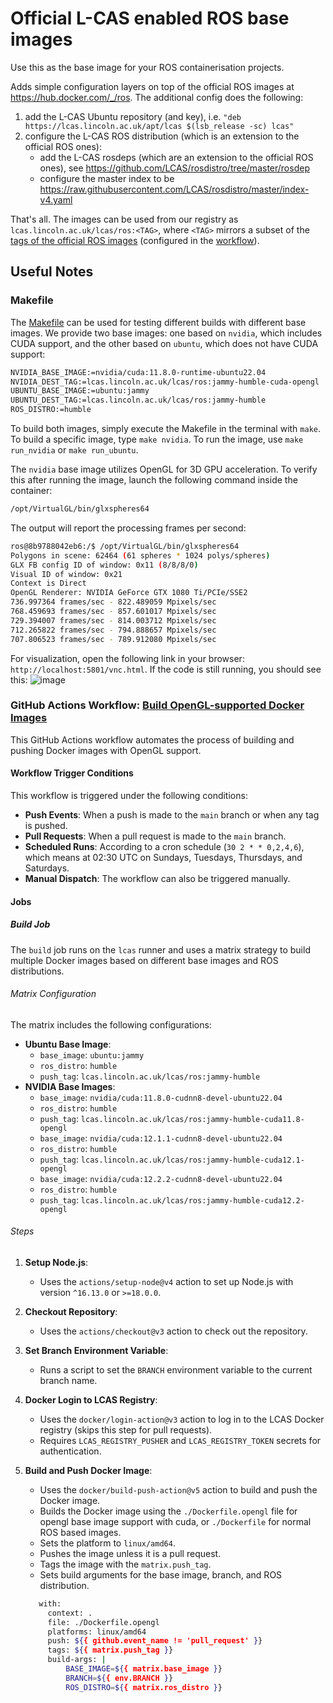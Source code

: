 # Official L-CAS enabled ROS base images

Use this as the base image for your ROS containerisation projects. 

Adds simple configuration layers on top of the official ROS images at https://hub.docker.com/_/ros. The additional config does the following:

1. add the L-CAS Ubuntu repository (and key), i.e. `"deb https://lcas.lincoln.ac.uk/apt/lcas $(lsb_release -sc) lcas"`
2. configure the L-CAS ROS distribution (which is an extension to the official ROS ones):
    * add the L-CAS rosdeps (which are an extension to the official ROS ones), see https://github.com/LCAS/rosdistro/tree/master/rosdep
    * configure the master index to be https://raw.githubusercontent.com/LCAS/rosdistro/master/index-v4.yaml

That's all. The images can be used from our registry as `lcas.lincoln.ac.uk/lcas/ros:<TAG>`, where `<TAG>` mirrors a subset of the [tags of the official ROS images](https://hub.docker.com/_/ros/tags) (configured in the [workflow](.github/workflows/docker-build.yaml)).

## Useful Notes

### Makefile
The [Makefile](https://github.com/LCAS/ros-docker-images/blob/main/Makefile) can be used for testing different builds with different base images. We provide two base images: one based on `nvidia`, which includes CUDA support, and the other based on `ubuntu`, which does not have CUDA support:

```bash
NVIDIA_BASE_IMAGE:=nvidia/cuda:11.8.0-runtime-ubuntu22.04
NVIDIA_DEST_TAG:=lcas.lincoln.ac.uk/lcas/ros:jammy-humble-cuda-opengl
UBUNTU_BASE_IMAGE:=ubuntu:jammy
UBUNTU_DEST_TAG:=lcas.lincoln.ac.uk/lcas/ros:jammy-humble
ROS_DISTRO:=humble
```

To build both images, simply execute the Makefile in the terminal with `make`. To build a specific image, type `make nvidia`. To run the image, use `make run_nvidia` or `make run_ubuntu`.

The `nvidia` base image utilizes OpenGL for 3D GPU acceleration. To verify this after running the image, launch the following command inside the container:

```bash
/opt/VirtualGL/bin/glxspheres64
```

The output will report the processing frames per second:

```bash
ros@8b9788042eb6:/$ /opt/VirtualGL/bin/glxspheres64 
Polygons in scene: 62464 (61 spheres * 1024 polys/spheres)
GLX FB config ID of window: 0x11 (8/8/8/0)
Visual ID of window: 0x21
Context is Direct
OpenGL Renderer: NVIDIA GeForce GTX 1080 Ti/PCIe/SSE2
736.997364 frames/sec - 822.489059 Mpixels/sec
768.459693 frames/sec - 857.601017 Mpixels/sec
729.394007 frames/sec - 814.003712 Mpixels/sec
712.265822 frames/sec - 794.888657 Mpixels/sec
707.806523 frames/sec - 789.912080 Mpixels/sec
```

For visualization, open the following link in your browser: `http://localhost:5801/vnc.html`. If the code is still running, you should see this:
![image](https://github.com/LCAS/ros-docker-images/assets/47870260/4af26333-6640-42d8-b9a4-b6b95db42988)


### GitHub Actions Workflow: [Build OpenGL-supported Docker Images](https://github.com/LCAS/ros-docker-images/blob/main/.github/workflows/docker-build-opengl.yaml)
This GitHub Actions workflow automates the process of building and pushing Docker images with OpenGL support.

#### Workflow Trigger Conditions

This workflow is triggered under the following conditions:
- **Push Events**: When a push is made to the `main` branch or when any tag is pushed.
- **Pull Requests**: When a pull request is made to the `main` branch.
- **Scheduled Runs**: According to a cron schedule (`30 2 * * 0,2,4,6`), which means at 02:30 UTC on Sundays, Tuesdays, Thursdays, and Saturdays.
- **Manual Dispatch**: The workflow can also be triggered manually.

#### Jobs

##### Build Job

The `build` job runs on the `lcas` runner and uses a matrix strategy to build multiple Docker images based on different base images and ROS distributions.

###### Matrix Configuration

The matrix includes the following configurations:
- **Ubuntu Base Image**:
  - `base_image`: `ubuntu:jammy`
  - `ros_distro`: `humble`
  - `push_tag`: `lcas.lincoln.ac.uk/lcas/ros:jammy-humble`
- **NVIDIA Base Images**:
  - `base_image`: `nvidia/cuda:11.8.0-cudnn8-devel-ubuntu22.04`
  - `ros_distro`: `humble`
  - `push_tag`: `lcas.lincoln.ac.uk/lcas/ros:jammy-humble-cuda11.8-opengl`
  - `base_image`: `nvidia/cuda:12.1.1-cudnn8-devel-ubuntu22.04`
  - `ros_distro`: `humble`
  - `push_tag`: `lcas.lincoln.ac.uk/lcas/ros:jammy-humble-cuda12.1-opengl`
  - `base_image`: `nvidia/cuda:12.2.2-cudnn8-devel-ubuntu22.04`
  - `ros_distro`: `humble`
  - `push_tag`: `lcas.lincoln.ac.uk/lcas/ros:jammy-humble-cuda12.2-opengl`

###### Steps

1. **Setup Node.js**:
    - Uses the `actions/setup-node@v4` action to set up Node.js with version `^16.13.0` or `>=18.0.0`.

2. **Checkout Repository**:
    - Uses the `actions/checkout@v3` action to check out the repository.

3. **Set Branch Environment Variable**:
    - Runs a script to set the `BRANCH` environment variable to the current branch name.

4. **Docker Login to LCAS Registry**:
    - Uses the `docker/login-action@v3` action to log in to the LCAS Docker registry (skips this step for pull requests).
    - Requires `LCAS_REGISTRY_PUSHER` and `LCAS_REGISTRY_TOKEN` secrets for authentication.

5. **Build and Push Docker Image**:
    - Uses the `docker/build-push-action@v5` action to build and push the Docker image.
    - Builds the Docker image using the `./Dockerfile.opengl` file for opengl base image support with cuda, or `./Dockerfile` for normal ROS based images.
    - Sets the platform to `linux/amd64`.
    - Pushes the image unless it is a pull request.
    - Tags the image with the `matrix.push_tag`.
    - Sets build arguments for the base image, branch, and ROS distribution.
   ```bash
      with:
        context: .
        file: ./Dockerfile.opengl
        platforms: linux/amd64
        push: ${{ github.event_name != 'pull_request' }}
        tags: ${{ matrix.push_tag }}
        build-args: |
            BASE_IMAGE=${{ matrix.base_image }}
            BRANCH=${{ env.BRANCH }}
            ROS_DISTRO=${{ matrix.ros_distro }}
   ```
